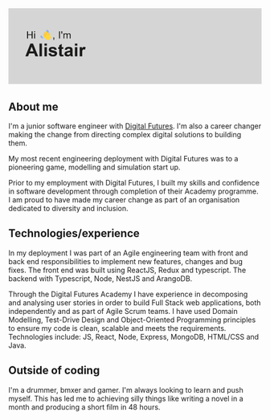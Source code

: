 <img src="https://github.com/gibbuk/gibbuk/blob/main/profile-banner-1st-name_grey.png" alt="banner that says Hi, I'm Alistair">

## About me
I'm a junior software engineer with [Digital Futures](https://digitalfutures.com/). I'm also a career changer making the change from directing complex digital solutions to building them. 

My most recent engineering deployment with Digital Futures was to a pioneering game, modelling and simulation start up. 

Prior to my employment with Digital Futures, I built my skills and confidence in software development through completion of their Academy programme.  I am proud to have made my career change as part of an organisation dedicated to diversity and inclusion.
  
## Technologies/experience
In my deployment I was part of an Agile engineering team with front and back end responsibilities to implement new features, changes and bug fixes. The front end was built using ReactJS, Redux and typescript. The backend with Typescript, Node, NestJS and ArangoDB.

Through the Digital Futures Academy I have experience in decomposing and analysing user stories in order to build Full Stack web applications, both independently and as part of Agile Scrum teams. I have used Domain Modelling, Test-Drive Design and Object-Oriented Programming principles to ensure my code is clean, scalable and meets the requirements. Technologies include: JS, React, Node, Express, MongoDB, HTML/CSS and Java.

## Outside of coding
I'm a drummer, bmxer and gamer. I'm always looking to learn and push myself. This has led me to achieving silly things like writing a novel in a month and producing a short film in 48 hours.

<!--
**gibbuk/gibbuk** is a ✨ _special_ ✨ repository because its `README.md` (this file) appears on your GitHub profile.

Here are some ideas to get you started:

- 🔭 I’m currently working on ...
- 🌱 I’m currently learning ...
- 👯 I’m looking to collaborate on ...
- 🤔 I’m looking for help with ...
- 💬 Ask me about ...
- 📫 How to reach me: ...
- 😄 Pronouns: ...
- ⚡ Fun fact: ...
-->
